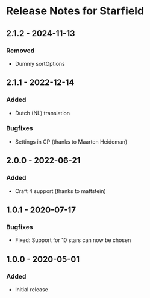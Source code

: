 # Release Notes for Starfield

## 2.1.2 - 2024-11-13

### Removed
- Dummy sortOptions

## 2.1.1 - 2022-12-14

### Added
- Dutch (NL) translation

### Bugfixes
- Settings in CP (thanks to Maarten Heideman)

## 2.0.0 - 2022-06-21

### Added
- Craft 4 support (thanks to mattstein)

## 1.0.1 - 2020-07-17

### Bugfixes
- Fixed: Support for 10 stars can now be chosen

## 1.0.0 - 2020-05-01

### Added
- Initial release
